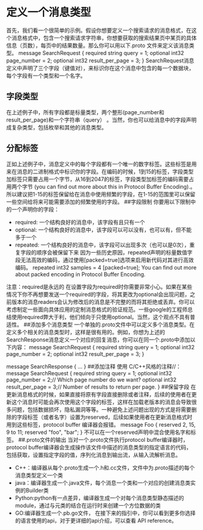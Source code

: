 # 定义一个消息类型
首先，我们看一个很简单的示例。假设你想要定义一个搜索请求的消息格式，在这个消息格式中，包含一个搜索请求字符串，你想要获取的搜索结果页中某页的具体信息（页数），每页中的结果数量。那么你可以用以下.proto 文件来定义该消息类型。
message SearchRequest {
  required string query = 1;
  optional int32 page_number = 2;
  optional int32 result_per_page = 3;
}
SearchRequest消息定义中声明了三个字段（键值对），来标识你在这个消息中包含的每一个数据块，每个字段有一个类型和一个名字。
## 字段类型
在上述例子中，所有字段都是标量类型，两个整形(page_number和result_per_page)和一个字符串（query） 。当然，你也可以给消息中的字段声明成复杂类型，包括枚举和其他的消息类型。
## 分配标签
正如上述例子中，消息定义中的每个字段都有一个唯一的数字标签。这些标签是用来在消息的二进制格式中标识你的字段。在编码的时候，1到15的标签，字段类型加标签只需要占用一个字节，从16到2047的标签，字段类型加标签的编码需要占用两个字节 (you can find out more about this in Protocol Buffer Encoding).。所以建议把1-15的标签保留给在消息中使用频繁的字段，在1-15的范围里可以保留一些空间给将来可能需要添加的频繁使用的字段。
##字段限制
你要用以下限制中的一个声明你的字段：
* required: 一个结构良好的消息中，该字段有且只有一个
* optional: 一个结构良好的消息中，该字段可以可以没有，也可以有，但不能多于一个
* repeated: 一个结构良好的消息中，该字段可以出现多次（也可以是0次），重复字段的顺序会被保留下来
  因为一些历史原因，repeated声明的标量数值字段无法高效的编码，通过使用[packed=true]选项来启用新代码对其进行高效编码。
  repeated int32 samples = 4 [packed=true];
 You can find out more about packed encoding in Protocol Buffer Encoding.
 
 注意：required是永远的
 在设置字段为required时你需要非常小心。如果在某些情况下你不再想要发送一个required的字段，将其更改为optional会出现问题，之前版本的消息readers会认为修改后的消息是不完整的而将其拒绝或丢弃。你可以考虑制定一些面向具体应用的定制消息格式的验证规范。一些google的工程师总结使用required弊大于利，他们倾向于只使用optional。当然，这个观点不具有普适性。
##添加多个消息类型
一个单独的.proto文件中可以定义多个消息类型。在定义多个相关的消息类型时，这样是很有用的。例如，你想为上述的SearchResponse消息定义一个对应的回复消息，你可以在同一个.proto中添加以下内容：
message SearchRequest {
  required string query = 1;
  optional int32 page_number = 2;
  optional int32 result_per_page = 3;
}

message SearchResponse {
 ...
}
##添加注释
使用 C/C++风格的注释//：
message SearchRequest {
  required string query = 1;
  optional int32 page_number = 2;// Which page number do we want?
  optional int32 result_per_page = 3;// Number of results to return per page.
}
##保留字段
在更新消息格式的时候，如果直接将原有字段直接删除或者注释，后续的使用者在更新这个消息时可能会再次使用这个字段的标签，这样在加载老版本的消息会导致很多问题，包括数据损坏，隐私漏洞等等。一种避免上述问题出现的方式是将需要删除的字段标签（或者名字）设置为reserved，后续如果使用者在更新消息格式时用到这些标签，protocol buffer 编译器会报错。
message Foo {
  reserved 2, 15, 9 to 11;
  reserved "foo", "bar";
}
不可以在一个reserved声明中混合使用名字和标签。
##.proto文件的输出
当对一个.proto文件执行protocol buffer编译器时，protocol buffer编译器会生成操作该文件中描述的消息类型的指定语言的代码，包括获取，设置指定字段的值，序列化消息到输出流，从输入流解析消息。
* C++：编译器从每个.proto生成一个.h和.cc文件，文件中为.proto描述的每个消息类型定义一个类
* java：编译器生成一个.java文件，每个消息一个类和一个对应的创建消息类实例的Builder类
* Python:python有一点差异，编译器生成一个对每个消息类型静态描述的module，通过与元类的结合在运行时来创建一个方位数据的类
* GO:编译器生成一个.pb.go文件，
在接下来的指引中，你可以看到更多你选择的语言使用的api，对于更详细的api介绍，可以查看 API reference。